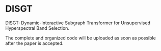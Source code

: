 # DISGT
DISGT: Dynamic-Interactive Subgraph Transformer for Unsupervised Hyperspectral Band Selection.

The complete and organized code will be uploaded as soon as possible after the paper is accepted.
